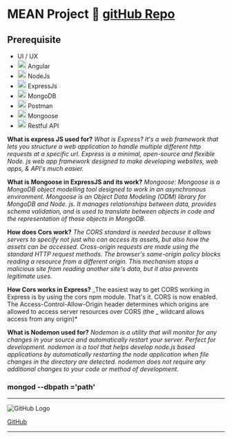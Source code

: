 # MEAN Project 🔣 [gitHub Repo][gitrepo]

## Prerequisite

- UI / UX
- [<img width="20px" alt="angular.io" src="https://angular.io/assets/images/logos/angular/angular.svg" />][ng] Angular
- [<img width="20px" alt="NodeJs" src="https://i.dlpng.com/static/png/511529_preview.png" />][ng] NodeJs
- [<img width="20px" alt="ExpressJs" src="https://www.sohamkamani.com/static/65137ed3c844d05124dcfdab28263c21/6b427/express-routing-logo.png" />][ng] ExpressJs
- [<img width="20px" alt="MongoDB" src="https://emanueleciriachi.net/wp-content/uploads/2019/01/logo-mongodb-png-mongodb-logo-png-400.png" />][ng] MongoDB
- [<img width="20px" alt="Postman" src="https://seeklogo.com/images/P/postman-logo-F43375A2EB-seeklogo.com.png" />][ng] Postman
- [<img width="20px" alt="Mongoose" src="https://images.opencollective.com/mongoose/e1d1454/logo/256.png" />][ng] Mongoose
- [<img width="20px" alt="Restful API" src="https://d12m9erqbesehq.cloudfront.net/wp-content/uploads/2016/04/30152042/event-smart-rest-api.png" />][ng] Restful API

**What is express JS used for?**
_What is Express? It's a web framework that lets you structure a web application to handle multiple different http requests at a specific url. Express is a minimal, open-source and flexible Node. js web app framework designed to make developing websites, web apps, & API's much easier._

**What is Mongoose in ExpressJS and its work?**
_Mongoose: Mongoose is a MongoDB object modelling tool designed to work in an asynchronous environment._
_Mongoose is an Object Data Modeling (ODM) library for MongoDB and Node. js. It manages relationships between data, provides schema validation, and is used to translate between objects in code and the representation of those objects in MongoDB._

**How does Cors work?**
_The CORS standard is needed because it allows servers to specify not just who can access its assets, but also how the assets can be accessed._ _Cross-origin requests are made using the standard HTTP request methods._
_The browser's same-origin policy blocks reading a resource from a different origin. This mechanism stops a malicious site from reading another site's data, but it also prevents legitimate uses._

**How Cors works in Express?**
_The easiest way to get CORS working in Express is by using the cors npm module. That's it. CORS is now enabled. The Access-Control-Allow-Origin header determines which origins are allowed to access server resources over CORS (the _ wildcard allows access from any origin)\*

**What is Nodemon used for?**
_Nodemon is a utility that will monitor for any changes in your source and automatically restart your server. Perfect for development._
_nodemon is a tool that helps develop node.js based applications by automatically restarting the node application when file changes in the directory are detected. nodemon does not require any additional changes to your code or method of development._

### mongod --dbpath ='path'

---

![GitHub Logo](https://github.githubassets.com/images/modules/logos_page/Octocat.png)

[GitHub](http://github.com/msraosuryawanshi)

---

[gitrepo]: https://github.com/msraosuryawanshi/meanproj
[ng]: https://angular.io/
